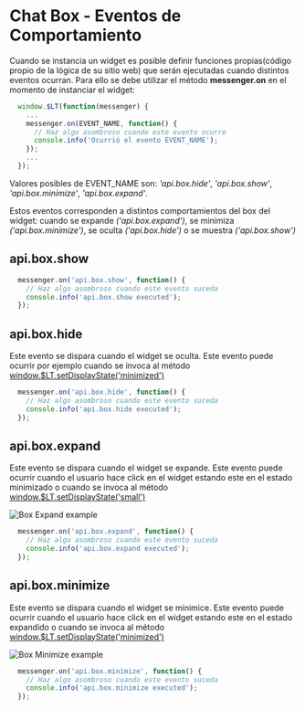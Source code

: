 # Chat Box - Eventos de Comportamiento

Cuando se instancia un widget es posible definir funciones propias(código propio de la lógica de su sitio web) que serán ejecutadas cuando distintos eventos ocurran. Para ello se debe utilizar el método **messenger.on** en el momento de instanciar el widget:

```javascript
  window.$LT(function(messenger) {
    ...
    messenger.on(EVENT_NAME, function() {
      // Haz algo asombroso cuando este evento ocurre
      console.info('Ocurrió el evento EVENT_NAME');
    });
    ...
  });
```
Valores posibles de EVENT_NAME son: *'api.box.hide'*, *'api.box.show'*, *'api.box.minimize'*, *'api.box.expand'*.

Estos eventos corresponden a distintos comportamientos del box del widget: cuando se expande *('api.box.expand')*, se minimiza *('api.box.minimize')*, se oculta *('api.box.hide')* o se muestra *('api.box.show')*

## api.box.show

```javascript
  messenger.on('api.box.show', function() {
    // Haz algo asombroso cuando este evento suceda
    console.info('api.box.show executed');
  });
```

## api.box.hide

Este evento se dispara cuando el widget se oculta. Este evento puede ocurrir por ejemplo cuando se invoca al método [window.$LT.setDisplayState('minimized')](publicapi#windowltsetdisplaystatestring)

```javascript
  messenger.on('api.box.hide', function() {
    // Haz algo asombroso cuando este evento suceda
    console.info('api.box.hide executed');
  });
```

## api.box.expand

Este evento se dispara cuando el widget se expande. Este evento puede ocurrir cuando el usuario hace click en el widget estando este en el estado minimizado o cuando se invoca al método [window.$LT.setDisplayState('small')](publicapi#windowltsetdisplaystatestring)

![Box Expand example](../_media/api.box.expand.gif)

```javascript
  messenger.on('api.box.expand', function() {
    // Haz algo asombroso cuando este evento suceda
    console.info('api.box.expand executed');
  });
```

## api.box.minimize

Este evento se dispara cuando el widget se minimice. Este evento puede ocurrir cuando el usuario hace click en el widget estando este en el estado expandido o cuando se invoca al método [window.$LT.setDisplayState('minimized')](publicapi#windowltsetdisplaystatestring)

![Box Minimize example](../_media/api.box.minimize.gif)

```javascript
  messenger.on('api.box.minimize', function() {
    // Haz algo asombroso cuando este evento suceda
    console.info('api.box.minimize executed');
  });
```

